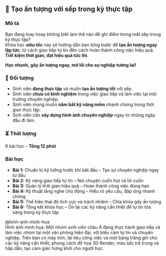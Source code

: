 ## 📌 Tạo ấn tượng với sếp trong kỳ thực tập  

### Mô tả  
Bạn đang loay hoay không biết làm thế nào để ghi điểm trong mắt sếp trong kỳ thực tập?  
Khóa học **siêu tốc** này sẽ hướng dẫn bạn từng bước để **tạo ấn tượng ngay lập tức**, từ cách giao tiếp tự tin đến cách hoàn thành công việc hiệu quả. **Tiết kiệm thời gian, đạt hiệu quả tức thì**.  

**Học nhanh, gây ấn tượng ngay, mở lối cho sự nghiệp tương lai!**  

### 🎯 Đối tượng  
- Sinh viên **đang thực tập** và muốn **tạo ấn tượng tốt** với sếp.  
- Sinh viên **chưa có kinh nghiệm** trong việc giao tiếp và làm việc tại môi trường chuyên nghiệp.  
- Sinh viên mong muốn **nắm bắt kỹ năng mềm** nhanh chóng trong thời gian thực tập.  
- Sinh viên cần **xây dựng hình ảnh chuyên nghiệp** ngay từ những ngày đầu đi làm.  

### ⏳ Thời lượng  
6 bài học – **Tổng 12 phút**  

### Bài học  
- **Bài 1:** Chuẩn bị kỹ lưỡng trước khi bắt đầu – Tạo sự chuyên nghiệp ngay từ đầu  
- **Bài 2:** Kỹ năng giao tiếp tự tin – Nói chuyện cuốn hút và lôi cuốn  
- **Bài 3:** Quản lý thời gian hiệu quả – Hoàn thành công việc đúng hạn  
- **Bài 4:** Kỹ thuật lắng nghe chủ động – Hiểu rõ yêu cầu, đáp ứng nhanh chóng  
- **Bài 5:** Thể hiện thái độ tích cực và trách nhiệm – Chìa khóa gây ấn tượng  
- **Bài 6:** Tổng kết khóa học – Ôn lại các kỹ năng cần thiết để tự tin tỏa sáng trong kỳ thực tập  

@hinh-anh-minh-hoa  
Hình ảnh minh họa: Một nhóm sinh viên châu Á đang thực hành giao tiếp và làm việc nhóm tại một văn phòng hiện đại, với biểu cảm tự tin và chuyên nghiệp. Trên bàn có máy tính, tài liệu công việc và một bảng trắng ghi chú các kỹ năng cần thiết, phong cách đồ họa 3D Render, màu sắc trẻ trung và hấp dẫn, tạo cảm giác hứng khởi cho người học.